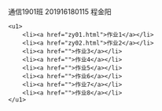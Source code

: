 <!DOCTYPE html>
<html lang="en">
<head>
    <meta charset="UTF-8">
    <meta name="viewport" content="width=device-width, initial-scale=1.0">
    <title>Document</title>
</head>
<body background="4.jpg">
    <th>通信1901班 201916180115 程金阳</th>
    
    <u1>
        <li><a href="zy01.html">作业1</a></li>
        <li><a href="zy02.html">作业2</a></li>
        <li><a href="">作业3</a></li>
        <li><a href="">作业4</a></li>
        <li><a href="">作业5</a></li>
        <li><a href="">作业6</a></li>
        <li><a href="">作业7</a></li>
        <li><a href="">作业8</a></li>
    </u1>
</body>
</html>
